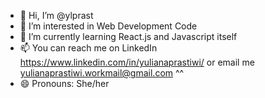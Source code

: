 - 👋 Hi, I’m @ylprast
- 👀 I’m interested in Web Development Code
- 🌱 I’m currently learning React.js and Javascript itself
- 📫 You can reach me on LinkedIn https://www.linkedin.com/in/yulianaprastiwi/ or email me yulianaprastiwi.workmail@gmail.com ^^
- 😄 Pronouns: She/her

<!---
ylprast/ylprast is a ✨ special ✨ repository because its `README.md` (this file) appears on your GitHub profile.
You can click the Preview link to take a look at your changes.
--->
